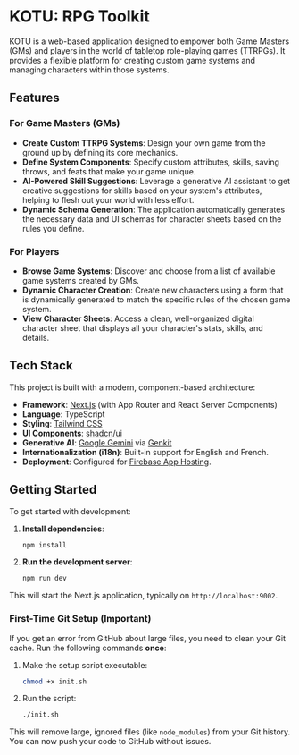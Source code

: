 # KOTU: RPG Toolkit

KOTU is a web-based application designed to empower both Game Masters (GMs) and players in the world of tabletop role-playing games (TTRPGs). It provides a flexible platform for creating custom game systems and managing characters within those systems.

## Features

### For Game Masters (GMs)
- **Create Custom TTRPG Systems**: Design your own game from the ground up by defining its core mechanics.
- **Define System Components**: Specify custom attributes, skills, saving throws, and feats that make your game unique.
- **AI-Powered Skill Suggestions**: Leverage a generative AI assistant to get creative suggestions for skills based on your system's attributes, helping to flesh out your world with less effort.
- **Dynamic Schema Generation**: The application automatically generates the necessary data and UI schemas for character sheets based on the rules you define.

### For Players
- **Browse Game Systems**: Discover and choose from a list of available game systems created by GMs.
- **Dynamic Character Creation**: Create new characters using a form that is dynamically generated to match the specific rules of the chosen game system.
- **View Character Sheets**: Access a clean, well-organized digital character sheet that displays all your character's stats, skills, and details.

## Tech Stack

This project is built with a modern, component-based architecture:

- **Framework**: [Next.js](https://nextjs.org/) (with App Router and React Server Components)
- **Language**: TypeScript
- **Styling**: [Tailwind CSS](https://tailwindcss.com/)
- **UI Components**: [shadcn/ui](https://ui.shadcn.com/)
- **Generative AI**: [Google Gemini](https://deepmind.google/technologies/gemini/) via [Genkit](https://firebase.google.com/docs/genkit)
- **Internationalization (i18n)**: Built-in support for English and French.
- **Deployment**: Configured for [Firebase App Hosting](https://firebase.google.com/docs/app-hosting).

## Getting Started

To get started with development:

1.  **Install dependencies**:
    ```bash
    npm install
    ```
2.  **Run the development server**:
    ```bash
    npm run dev
    ```
This will start the Next.js application, typically on `http://localhost:9002`.

### First-Time Git Setup (Important)

If you get an error from GitHub about large files, you need to clean your Git cache. Run the following commands **once**:

1.  Make the setup script executable:
    ```bash
    chmod +x init.sh
    ```
2.  Run the script:
    ```bash
    ./init.sh
    ```
This will remove large, ignored files (like `node_modules`) from your Git history. You can now push your code to GitHub without issues.
